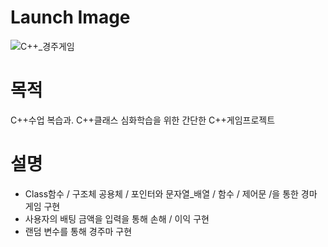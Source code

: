 # Launch Image
![C++_경주게임](https://github.com/HyeonHoo/C_RacingGame/assets/69030306/c069f49e-6698-4c3b-ac35-87a9ee142fe8)

# 목적
C++수업 복습과. C++클래스 심화학습을 위한 간단한 C++게임프로젝트

# 설명
- Class함수 / 구조체 공용체 / 포인터와 문자열_배열 / 함수 / 제어문 /을 통한 경마 게임 구현
- 사용자의 배팅 금액을 입력을 통해 손해 / 이익 구현
- 랜덤 변수를 통해 경주마 구현
